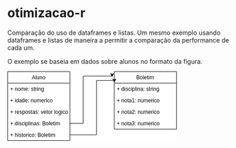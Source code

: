 # otimizacao-r
Comparação do uso de dataframes e listas.
Um mesmo exemplo usando dataframes e listas de maneira a permitir a comparação da performance de cada um.

O exemplo se baseia em dados sobre alunos no formato da figura.

![Aluno e notas](https://github.com/castroantonio/otimizacao-r/blob/master/alunos_notas.png?raw=true)

